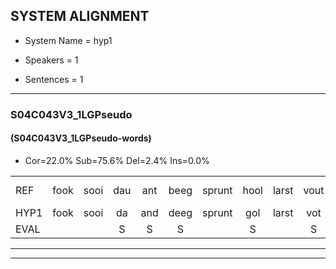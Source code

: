 
## SYSTEM ALIGNMENT

- System Name = hyp1

- Speakers = 1

- Sentences = 1

---

### S04C043V3_1LGPseudo

#### (S04C043V3_1LGPseudo-words)

- Cor=22.0%	Sub=75.6%	Del=2.4%	Ins=0.0%

|  |  |  |  |  |  |  |  |  |  |  |  |  |  |  |  |  |  |  |  |  |  |  |  |  |  |  |  |  |  |  |  |  |  |  |  |  |  |  |  |  |  |
|:--- |:---:|:---:|:---:|:---:|:---:|:---:|:---:|:---:|:---:|:---:|:---:|:---:|:---:|:---:|:---:|:---:|:---:|:---:|:---:|:---:|:---:|:---:|:---:|:---:|:---:|:---:|:---:|:---:|:---:|:---:|:---:|:---:|:---:|:---:|:---:|:---:|:---:|:---:|:---:|:---:|:---:|
| REF | fook | sooi | dau | ant | beeg | sprunt | hool | larst | vout | zwoei | fam | rachts | vaap | sprieuw | keng | swoers | doer | plirt | jien | blard | guul | hoekt*(hoek) | neeuw | noork | vid | zans | leum | haans | spaai | sjalt | heik | sank | roen | frijk | eem | * | schard | grek | dron | snaaf | stuid |
| HYP1 | fook | sooi | da | and | deeg | sprunt | gol | larst | vot | zo | van | rect | vap | spriel | keng | swoers | doer | plirt | jin | blaht | gun | hoek | neeuw |  | nork | wit | san | lem | hant | spy | chalt | he | fank | goen | sgek | en | schschart | schrik | doren | snaf | sde |
| EVAL |  |  | S | S | S |  | S |  | S | S | S | S | S | S |  |  |  |  | S | S | S | S |  | D | S | S | S | S | S | S | S | S | S | S | S | S | S | S | S | S | S |
---

---
